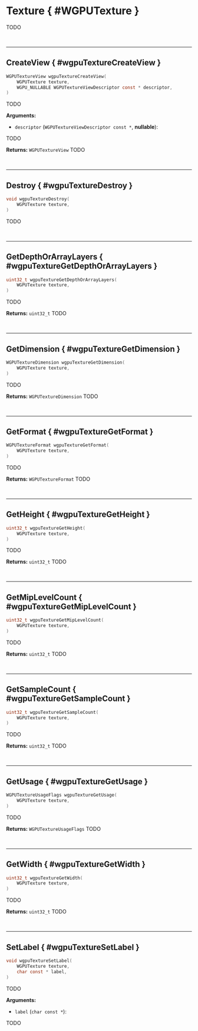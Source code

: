 

# Texture { #WGPUTexture }


TODO




<br/><!-- poor man's styling, just for the demo before we use a non default theme -->
***

## CreateView { #wgpuTextureCreateView }

```C
WGPUTextureView wgpuTextureCreateView(
	WGPUTexture texture,
	WGPU_NULLABLE WGPUTextureViewDescriptor const * descriptor,
)
```


TODO




**Arguments:**


 - `descriptor` (`WGPUTextureViewDescriptor const *`, **nullable**):


TODO






**Returns:** `WGPUTextureView` 
TODO





<br/><!-- poor man's styling, just for the demo before we use a non default theme -->
***

## Destroy { #wgpuTextureDestroy }

```C
void wgpuTextureDestroy(
	WGPUTexture texture,
)
```


TODO








<br/><!-- poor man's styling, just for the demo before we use a non default theme -->
***

## GetDepthOrArrayLayers { #wgpuTextureGetDepthOrArrayLayers }

```C
uint32_t wgpuTextureGetDepthOrArrayLayers(
	WGPUTexture texture,
)
```


TODO






**Returns:** `uint32_t` 
TODO





<br/><!-- poor man's styling, just for the demo before we use a non default theme -->
***

## GetDimension { #wgpuTextureGetDimension }

```C
WGPUTextureDimension wgpuTextureGetDimension(
	WGPUTexture texture,
)
```


TODO






**Returns:** `WGPUTextureDimension` 
TODO





<br/><!-- poor man's styling, just for the demo before we use a non default theme -->
***

## GetFormat { #wgpuTextureGetFormat }

```C
WGPUTextureFormat wgpuTextureGetFormat(
	WGPUTexture texture,
)
```


TODO






**Returns:** `WGPUTextureFormat` 
TODO





<br/><!-- poor man's styling, just for the demo before we use a non default theme -->
***

## GetHeight { #wgpuTextureGetHeight }

```C
uint32_t wgpuTextureGetHeight(
	WGPUTexture texture,
)
```


TODO






**Returns:** `uint32_t` 
TODO





<br/><!-- poor man's styling, just for the demo before we use a non default theme -->
***

## GetMipLevelCount { #wgpuTextureGetMipLevelCount }

```C
uint32_t wgpuTextureGetMipLevelCount(
	WGPUTexture texture,
)
```


TODO






**Returns:** `uint32_t` 
TODO





<br/><!-- poor man's styling, just for the demo before we use a non default theme -->
***

## GetSampleCount { #wgpuTextureGetSampleCount }

```C
uint32_t wgpuTextureGetSampleCount(
	WGPUTexture texture,
)
```


TODO






**Returns:** `uint32_t` 
TODO





<br/><!-- poor man's styling, just for the demo before we use a non default theme -->
***

## GetUsage { #wgpuTextureGetUsage }

```C
WGPUTextureUsageFlags wgpuTextureGetUsage(
	WGPUTexture texture,
)
```


TODO






**Returns:** `WGPUTextureUsageFlags` 
TODO





<br/><!-- poor man's styling, just for the demo before we use a non default theme -->
***

## GetWidth { #wgpuTextureGetWidth }

```C
uint32_t wgpuTextureGetWidth(
	WGPUTexture texture,
)
```


TODO






**Returns:** `uint32_t` 
TODO





<br/><!-- poor man's styling, just for the demo before we use a non default theme -->
***

## SetLabel { #wgpuTextureSetLabel }

```C
void wgpuTextureSetLabel(
	WGPUTexture texture,
	char const * label,
)
```


TODO




**Arguments:**


 - `label` (`char const *`):


TODO






